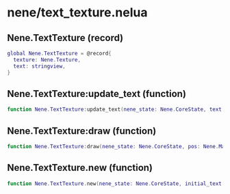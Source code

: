 # nene/text_texture.nelua
## Nene.TextTexture (record)
```lua
global Nene.TextTexture = @record{
  texture: Nene.Texture,
  text: stringview,
}
```


## Nene.TextTexture:update_text (function)
```lua
function Nene.TextTexture:update_text(nene_state: Nene.CoreState, text: stringview, color: Nene.Color, font: Nene.Font)
```


## Nene.TextTexture:draw (function)
```lua
function Nene.TextTexture:draw(nene_state: Nene.CoreState, pos: Nene.Math.Vec2, color: Nene.Color)
```


## Nene.TextTexture.new (function)
```lua
function Nene.TextTexture.new(nene_state: Nene.CoreState, initial_text: stringview, color: Nene.Color, font: Nene.Font): Nene.TextTexture
```

